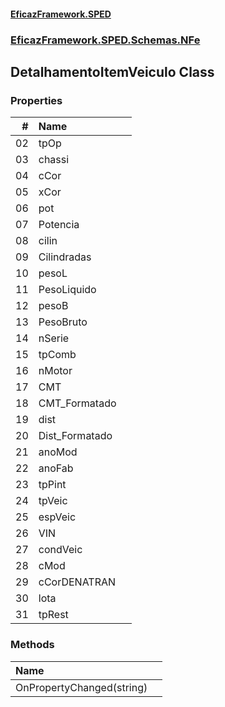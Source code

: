 #### [EficazFramework.SPED](EficazFrameworkSPED.md 'EficazFramework SPED')
### [EficazFramework.SPED.Schemas.NFe](EficazFramework.SPED.Schemas.NFe.md 'EficazFramework.SPED.Schemas.NFe')

## DetalhamentoItemVeiculo Class
### Properties

| # | Name | |
| ---: | :--- | :--- |
| 02 | tpOp |  |
| 03 | chassi |  |
| 04 | cCor |  |
| 05 | xCor |  |
| 06 | pot |  |
| 07 | Potencia |  |
| 08 | cilin |  |
| 09 | Cilindradas |  |
| 10 | pesoL |  |
| 11 | PesoLiquido |  |
| 12 | pesoB |  |
| 13 | PesoBruto |  |
| 14 | nSerie |  |
| 15 | tpComb |  |
| 16 | nMotor |  |
| 17 | CMT |  |
| 18 | CMT_Formatado |  |
| 19 | dist |  |
| 20 | Dist_Formatado |  |
| 21 | anoMod |  |
| 22 | anoFab |  |
| 23 | tpPint |  |
| 24 | tpVeic |  |
| 25 | espVeic |  |
| 26 | VIN |  |
| 27 | condVeic |  |
| 28 | cMod |  |
| 29 | cCorDENATRAN |  |
| 30 | lota |  |
| 31 | tpRest |  |
### Methods

| Name | |
| :--- | :--- |
| OnPropertyChanged(string) |  |
